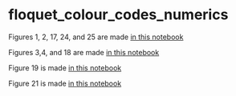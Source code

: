 # floquet_colour_codes_numerics

Figures 1, 2, 17, 24, and 25 are made [in this notebook](https://github.com/peter-janderks/floquet_colour_codes_numerics/blob/main/heatmap/heatmap_plot.ipynb) 

Figures 3,4, and 18 are made [in this notebook](https://github.com/peter-janderks/floquet_colour_codes_numerics/blob/main/circuit_level_noise_experiments/generate_plots.ipynb)


Figure 19 is made [in this notebook](https://github.com/peter-janderks/floquet_colour_codes_numerics/blob/main/timelike_distance/timelike_distance_plot.ipynb)

Figure 21 is made [in this notebook](https://github.com/peter-janderks/floquet_colour_codes_numerics/blob/main/volume_verification_experiments/volume_verification_plot.ipynb)
